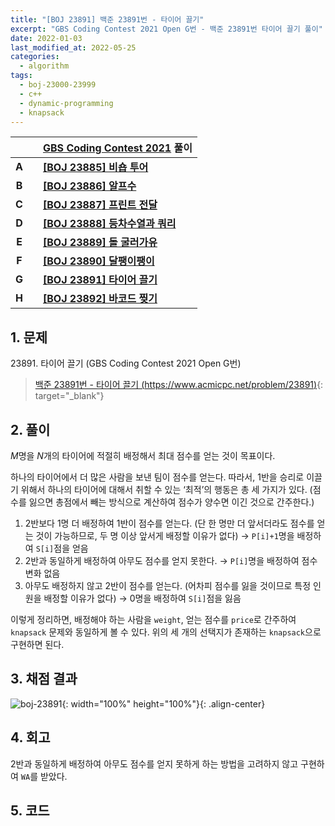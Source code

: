 ```yaml
---
title: "[BOJ 23891] 백준 23891번 - 타이어 끌기"
excerpt: "GBS Coding Contest 2021 Open G번 - 백준 23891번 타이어 끌기 풀이"
date: 2022-01-03
last_modified_at: 2022-05-25
categories:
  - algorithm
tags:
  - boj-23000-23999
  - c++
  - dynamic-programming
  - knapsack
---
```


|||[GBS Coding Contest 2021](https://burningfalls.github.io/contest/gbs2021-baekjoon-contest) 풀이|
|:---:|:---:|:---|
|**A**||**[[BOJ 23885] 비숍 투어](https://burningfalls.github.io/algorithm/boj-23885/)**|
|**B**||**[[BOJ 23886] 알프수](https://burningfalls.github.io/algorithm/boj-23886/)**|
|**C**||**[[BOJ 23887] 프린트 전달](https://burningfalls.github.io/algorithm/boj-23887/)**|
|**D**||**[[BOJ 23888] 등차수열과 쿼리](https://burningfalls.github.io/algorithm/boj-23888/)**|
|**E**||**[[BOJ 23889] 돌 굴러가유](https://burningfalls.github.io/algorithm/boj-23889/)**|
|**F**||**[[BOJ 23890] 달팽이팽이](https://burningfalls.github.io/algorithm/boj-23890/)**|
|**G**||**[[BOJ 23891] 타이어 끌기](https://burningfalls.github.io/algorithm/boj-23891/)**|
|**H**||**[[BOJ 23892] 바코드 찢기](https://burningfalls.github.io/algorithm/boj-23892/)**|

## 1. 문제
$23891$. 타이어 끌기 (GBS Coding Contest 2021 Open G번)

> [백준 23891번 - 타이어 끌기 (https://www.acmicpc.net/problem/23891)](https://www.acmicpc.net/problem/23891){: target="_blank"}

## 2. 풀이

$M$명을 $N$개의 타이어에 적절히 배정해서 최대 점수를 얻는 것이 목표이다. 

하나의 타이어에서 더 많은 사람을 보낸 팀이 점수를 얻는다. 따라서, 1반을 승리로 이끌기 위해서 하나의 타이어에 대해서 취할 수 있는 ‘최적’의 행동은 총 세 가지가 있다. (점수를 잃으면 총점에서 빼는 방식으로 계산하여 점수가 양수면 이긴 것으로 간주한다.)

1.	2반보다 1명 더 배정하여 1반이 점수를 얻는다. (단 한 명만 더 앞서더라도 점수를 얻는 것이 가능하므로, 두 명 이상 앞서게 배정할 이유가 없다) $\rightarrow$ `P[i]+1`명을 배정하여 `S[i]`점을 얻음
1.	2반과 동일하게 배정하여 아무도 점수를 얻지 못한다. $\rightarrow$ `P[i]`명을 배정하여 점수 변화 없음
1.	아무도 배정하지 않고 2반이 점수를 얻는다. (어차피 점수를 잃을 것이므로 특정 인원을 배정할 이유가 없다) $\rightarrow$ $0$명을 배정하여 `S[i]`점을 잃음

이렇게 정리하면, 배정해야 하는 사람을 `weight`, 얻는 점수를 `price`로 간주하여 `knapsack` 문제와 동일하게 볼 수 있다. 위의 세 개의 선택지가 존재하는 `knapsack`으로 구현하면 된다.

## 3. 채점 결과

![boj-23891](https://user-images.githubusercontent.com/30232837/160982718-e9fddf5c-7b72-4e1e-92ec-5bb2d55fdfcf.png "boj-23891"){: width="100%" height="100%"}{: .align-center}

## 4. 회고

2반과 동일하게 배정하여 아무도 점수를 얻지 못하게 하는 방법을 고려하지 않고 구현하여 `WA`를 받았다.

## 5. 코드

<script src="https://gist.github.com/BurningFalls/884129ba9b770a5853331174c1127000.js"></script>